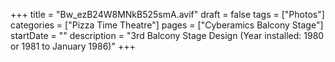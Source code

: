 +++
title = "Bw_ezB24W8MNkB525smA.avif"
draft = false
tags = ["Photos"]
categories = ["Pizza Time Theatre"]
pages = ["Cyberamics Balcony Stage"]
startDate = ""
description = "3rd Balcony Stage Design (Year installed: 1980 or 1981 to January 1986)"
+++
